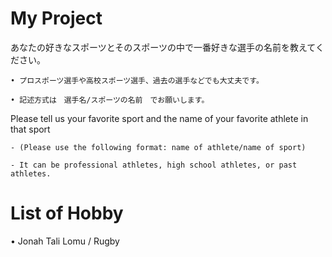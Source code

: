 # My Project
あなたの好きなスポーツとそのスポーツの中で一番好きな選手の名前を教えてください。

    • プロスポーツ選手や高校スポーツ選手、過去の選手などでも大丈夫です。

    • 記述方式は　選手名/スポーツの名前　でお願いします。

Please tell us your favorite sport and the name of your favorite athlete in that sport

    - (Please use the following format: name of athlete/name of sport)

    - It can be professional athletes, high school athletes, or past athletes.
    

# List of Hobby
• Jonah Tali Lomu / Rugby
